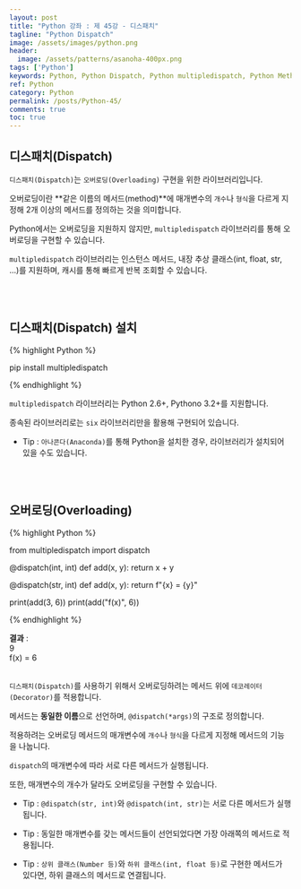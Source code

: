 ```yaml
---
layout: post
title: "Python 강좌 : 제 45강 - 디스패치"
tagline: "Python Dispatch"
image: /assets/images/python.png
header:
  image: /assets/patterns/asanoha-400px.png
tags: ['Python']
keywords: Python, Python Dispatch, Python multipledispatch, Python Method Overloading
ref: Python
category: Python
permalink: /posts/Python-45/
comments: true
toc: true
---
```


## 디스패치(Dispatch)

`디스패치(Dispatch)`는 `오버로딩(Overloading)` 구현을 위한 라이브러리입니다.

오버로딩이란 **같은 이름의 메서드(method)**에 매개변수의 `개수`나 `형식`을 다르게 지정해 2개 이상의 메서드를 정의하는 것을 의미합니다.

Python에서는 오버로딩을 지원하지 않지만, `multipledispatch` 라이브러리를 통해 오버로딩을 구현할 수 있습니다.

`multipledispatch` 라이브러리는 인스턴스 메서드, 내장 추상 클래스(int, float, str, ...)를 지원하며, 캐시를 통해 빠르게 반복 조회할 수 있습니다.

<br>
<br>

## 디스패치(Dispatch) 설치

{% highlight Python %}

pip install multipledispatch

{% endhighlight %}

`multipledispatch` 라이브러리는 Python 2.6+, Pythono 3.2+를 지원합니다.

종속된 라이브러리로는 `six` 라이브러리만을 활용해 구현되어 있습니다.

- Tip : `아나콘다(Anaconda)`를 통해 Python을 설치한 경우, 라이브러리가 설치되어 있을 수도 있습니다.

<br>
<br>

## 오버로딩(Overloading)

{% highlight Python %}

from multipledispatch import dispatch


@dispatch(int, int)
def add(x, y):
    return x + y


@dispatch(str, int)
def add(x, y):
    return f"{x} = {y}"


print(add(3, 6))
print(add("f(x)", 6))

{% endhighlight %}

**결과**
:    
9<br>
f(x) = 6<br>
<br>

`디스패치(Dispatch)`를 사용하기 위해서 오버로딩하려는 메서드 위에 `데코레이터(Decorator)`를 적용합니다.

메서드는 **동일한 이름**으로 선언하며, `@dispatch(*args)`의 구조로 정의합니다.

적용하려는 오버로딩 메서드의 매개변수에 `개수`나 `형식`을 다르게 지정해 메서드의 기능을 나눕니다.

`dispatch`의 매개변수에 따라 서로 다른 메서드가 실행됩니다.

또한, 매개변수의 개수가 달라도 오버로딩을 구현할 수 있습니다.

- Tip : `@dispatch(str, int)`와 `@dispatch(int, str)`는 서로 다른 메서드가 실행됩니다.

- Tip : 동일한 매개변수를 갖는 메서드들이 선언되었다면 가장 아래쪽의 메서드로 적용됩니다.

- Tip : `상위 클래스(Number 등)`와 `하위 클래스(int, float 등)`로 구현한 메서드가 있다면, 하위 클래스의 메서드로 연결됩니다.
